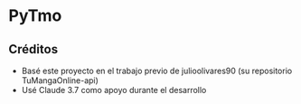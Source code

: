 # PyTmo

## Créditos
- Basé este proyecto en el trabajo previo de julioolivares90 (su repositorio TuMangaOnline-api)
- Usé Claude 3.7 como apoyo durante el desarrollo
